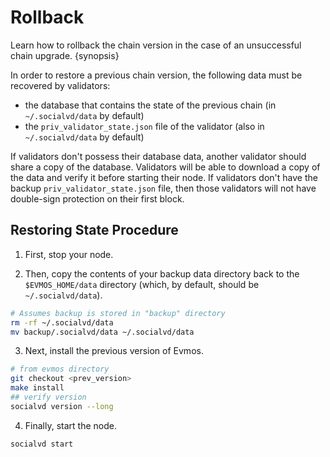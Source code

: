 <!--
order: 6
-->

# Rollback

Learn how to rollback the chain version in the case of an unsuccessful chain upgrade. {synopsis}

In order to restore a previous chain version, the following data must be recovered by validators:

- the database that contains the state of the previous chain (in `~/.socialvd/data` by default)
- the `priv_validator_state.json` file of the validator (also in `~/.socialvd/data` by default)

If validators don't possess their database data, another validator should share a copy of the database. Validators will be able to download a copy of the data and verify it before starting their node. If validators don't have the backup `priv_validator_state.json` file, then those validators will not have double-sign protection on their first block.

## Restoring State Procedure

1. First, stop your node.

2. Then, copy the contents of your backup data directory back to the `$EVMOS_HOME/data` directory (which, by default, should be `~/.socialvd/data`).

```bash
# Assumes backup is stored in "backup" directory
rm -rf ~/.socialvd/data
mv backup/.socialvd/data ~/.socialvd/data
```

3. Next, install the previous version of Evmos.

```bash
# from evmos directory
git checkout <prev_version>
make install
## verify version
socialvd version --long
```

4. Finally, start the node.

```bash
socialvd start
```

